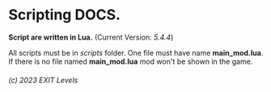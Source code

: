 # Scripting DOCS.
**Script are written in Lua.** (Current Version: *5.4.4*)

All scripts must be in *scripts* folder.
One file must have name **main_mod.lua**. If there is no file named **main_mod.lua** mod won't be shown in the game.




        

###### (c) 2023 EXIT Levels
